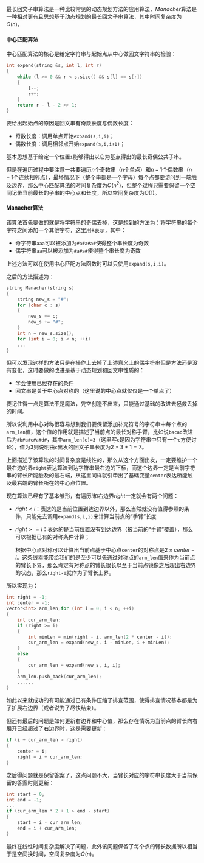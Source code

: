 最长回文子串算法是一种比较常见的动态规划方法的应用算法，$Manacher$算法是一种相对更有且思想基于动态规划的最长回文子串算法，其中时间复杂度为$O(n)$。

#### 中心匹配算法

中心匹配算法的核心是给定字符串与起始点从中心做回文字符串的检验：

```cpp
int expand(string &s, int l, int r)
{
    while (l >= 0 && r < s.size() && s[l] == s[r])
    {
        l--;
        r++;
    }
    return r - l - 2 >> 1;
}
```

要给出起始点的原因是回文串有奇数长度与偶数长度：

- 奇数长度：调用单点开始`expand(s,i,i)`；
- 偶数长度：调用相邻点开始`expand(s,i,i+1)`；

基本思想基于给定一个位置`i`能够得出以它为基点得出的最长奇偶公共子串。

但是在遍历过程中要注意一共要遍历$n$个奇数串（$n$个单点）和$n-1$个偶数串（$n-1$个连续相邻点），最坏情况下（整个串都是一个字母）每个点都要访问到一端触及边界，那么中心匹配算法的时间复杂度为$O(n^2)$，但整个过程只需要保留一个空间记录当前最长的子串的中心点和长度，所以空间复杂度为$O(1)$。

#### Manacher算法

该算法首先要做的就是将字符串的奇偶去掉，这是想到的方法为：将字符串的每个字符之间添加一个其他字符，这里用`#`表示，其中：

- 奇字符串`aaa`可以被添加为`#a#a#a#`使得整个串长度为奇数
- 偶字符串`aa`可以被添加为`#a#a#`使得整个串长度为奇数

上述方法可以在使用中心匹配方法函数时可以只使用`expand(s,i,i)`。

之后的方法描述为：

```cpp
string Manacher(string s)
{
    string new_s = "#";
    for (char c : s)
    {
        new_s += c;
        new_s += "#";
    }
    int n = new_s.size();
    for (int i = 0; i < n; ++i)
    ...
}
```

但可以发现这样的方法只是在操作上去掉了上述意义上的偶字符串但是方法还是没有变化，这时要做的改进是基于动态规划和回文串性质的：

- 学会使用已经存在的条件
- 回文串是关于中心点对称的（这里说的中心点就仅仅是一个单点了）

要记住得一点是算法不是魔法，凭空创造不出来，只能通过基础的改进去拯救丢掉的时间。

所以说利用中心对称很容易想到我们要保留添加补充符号的字符串中每个点的`arm_len`值，这个值的作用就是描述了当前点的最长对称手臂，比如说`bacad`改进后为`#b#a#c#a#d#`，其中`arm_len[c]=3`（这里写`c`是因为字符串中只有一个`c`方便讨论），值为3则说明由`c`出发的回文子串长度为$2×3+1=7$。

上面描述了该算法的时间复杂度是线性的，那么从这个方面出发，一定要维护一个最右边的界`right`表达算法到达字符串最右边的下标，而这个边界一定是当前字符串的臂长所能触及的最右端，从这里同样就引申出了基础变量`center`表达所能触及最右端的臂长所在的中心点位置。

现在算法已经有了基本雏形，有遍历$i$和右边界$right$一定就会有两个问题：

- $right<i$：表达的是当前位置到达边界以外，那么当然就没有值得参照的条件，只能先去调用`expand(s,i,i)`来计算当前点的“手臂”长度

- $right>=i$：表达的是当前位置没有到达边界（被当前的“手臂”覆盖），那么可以根据已有的对称条件计算；

  根据中心点对称可以计算出当前点基于中心点`center`的对称点是$2×center-i$。这条线索能带给我们的是至少可以先通过对称点的`arm_len`值来作为当前点的臂长下界，那么肯定有对称点的臂长很长以至于当前点镜像之后超出右边界的状态，那么`right-i`就作为了臂长上界。

所以实现为：

```cpp
int right = -1;
int center = -1;
vector<int> arm_len;for (int i = 0; i < n; ++i)
{
    int cur_arm_len;
    if (right >= i)
    {
        int minLen = min(right - i, arm_len[2 * center - i]);
        cur_arm_len = expand(new_s, i - minLen, i + minLen);
    }
    else
    {
        cur_arm_len = expand(new_s, i, i);
    }
    arm_len.push_back(cur_arm_len);
    ......
}
```

如此以来就成功的有可能通过已有条件压缩了排查范围，使得排查情况基本都是为了扩展右边界（或者说为了尽快结束）。

但还有最后的问题是如何更新右边界和中心值，那么存在情况为当前点的臂长向右展开已经超过了右边界时，这是需要更新：

```cpp
if (i + cur_arm_len > right)
{
    center = i;
    right = i + cur_arm_len;
}
```

之后得问题就是保留答案了，这点问题不大，当臂长对应的字符串长度大于当前保留的答案时则更新：

```cpp
int start = 0;
int end = -1;
...
if (cur_arm_len * 2 + 1 > end - start)
{
    start = i - cur_arm_len;
    end = i + cur_arm_len;
}
```

最终在线性时间复杂度解决了问题，此外该问题保留了每个点的臂长数据所以相当于是空间换时间，空间复杂度为$O(n)$。



